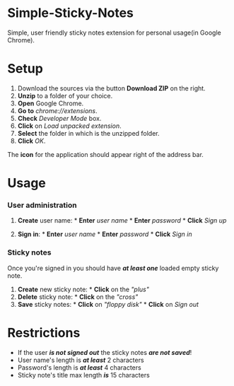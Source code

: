 # Simple-Sticky-Notes
Simple, user friendly sticky notes extension for personal usage(in Google Chrome).

# Setup

  1. Download the sources via the button **Download ZIP** on the right.
  2. **Unzip** to a folder of your choice.
  3. **Open** Google Chrome.
  4. **Go to** *chrome://extensions*.
  5. **Check** *Developer Mode* box.
  6. **Click** on *Load unpacked extension*.
  7. **Select** the folder in which is the unzipped folder.
  8. **Click** *OK*.

The **icon** for the application should appear right of the address bar.

# Usage

### User administration
  
  1. **Create** user name:
    *  **Enter** *user name*
    *  **Enter** *password*
    *  **Click** *Sign up*
  
  2. **Sign in**:
    * **Enter** *user name*
    * **Enter** *password*
    * **Click** *Sign in*
  
### Sticky notes
  
Once you're signed in you should have _**at least one**_ loaded empty sticky note.

  1. **Create** new sticky note: 
    * **Click** on the *"plus"*
  2. **Delete** sticky note:
    * **Click** on the *"cross"*
  3. **Save** sticky notes:
    * **Click** on *"floppy disk"*
    * **Click** on *Sign out*

# Restrictions
  * If the user _**is not signed out**_ the sticky notes _**are not saved**_!
  * User name's length is _**at least**_ 2 characters
  * Password's length is _**at least**_ 4 characters
  * Sticky note's title max length _**is**_ 15 characters
